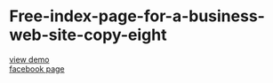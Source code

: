 # Free-index-page-for-a-business-web-site-copy-eight
<a href="http://webi4u.com/web/article/Free-index-page-for-a-business-web-site-copy-eight/page/5">
  view demo
  </a>
  <br/>
  <a href="https://www.facebook.com/Webi4u-670245179977567">
  facebook page
  </a>
